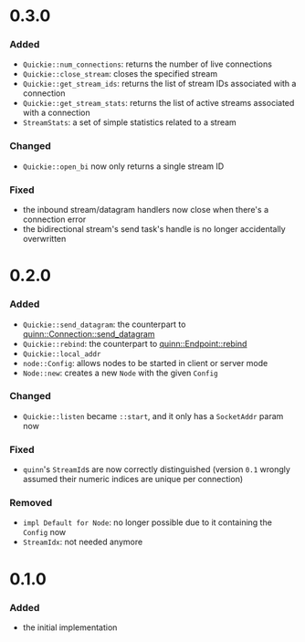 # 0.3.0

### Added

- `Quickie::num_connections`: returns the number of live connections
- `Quickie::close_stream`: closes the specified stream
- `Quickie::get_stream_ids`: returns the list of stream IDs associated with a connection
- `Quickie::get_stream_stats`: returns the list of active streams associated with a connection
- `StreamStats`: a set of simple statistics related to a stream

### Changed

- `Quickie::open_bi` now only returns a single stream ID

### Fixed

- the inbound stream/datagram handlers now close when there's a connection error
- the bidirectional stream's send task's handle is no longer accidentally overwritten

# 0.2.0

### Added

- `Quickie::send_datagram`: the counterpart to [quinn::Connection::send_datagram](https://docs.rs/quinn/0.8.3/quinn/struct.Connection.html#method.send_datagram)
- `Quickie::rebind`: the counterpart to [quinn::Endpoint::rebind](https://docs.rs/quinn/0.8.3/quinn/struct.Endpoint.html#method.rebind)
- `Quickie::local_addr`
- `node::Config`: allows nodes to be started in client or server mode
- `Node::new`: creates a new `Node` with the given `Config`

### Changed

- `Quickie::listen` became `::start`, and it only has a `SocketAddr` param now

### Fixed

- `quinn`'s `StreamId`s are now correctly distinguished (version `0.1` wrongly assumed their numeric indices are unique per connection)

### Removed

- `impl Default for Node`: no longer possible due to it containing the `Config` now
- `StreamIdx`: not needed anymore

# 0.1.0

### Added

- the initial implementation
